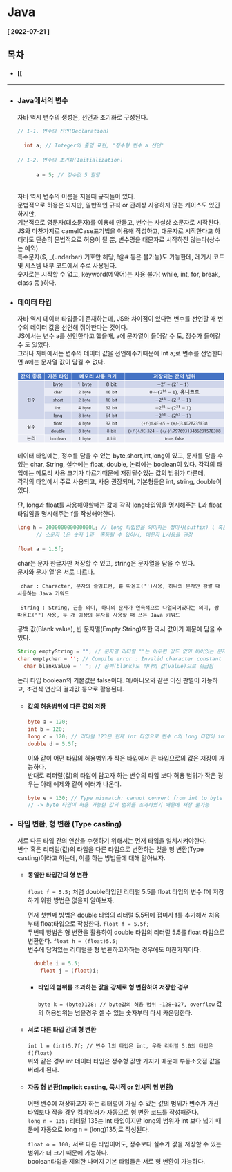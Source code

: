 # Java 
  
  #### [ 2022-07-21 ]  
    
## 목차  
  * #### [[  
    
      
-----------------------------------------------------------------------------------------------------------------------------------------------------  
  
* ### Java에서의 변수  

  자바 역시 변수의 생성은, 선언과 초기화로 구성된다.  
    
  ```java
  // 1-1. 변수의 선언(Declaration)
		
    int a; // Integer의 줄임 표현, "정수형 변수 a 선언"
    
  // 1-2. 변수의 초기화(Initialization)
    
		a = 5; // 정수값 5 할당
    
  ```  
    
  자바 역시 변수의 이름을 지을때 규칙들이 있다.  
  문법적으로 허용은 되지만, 일반적인 규칙 or 관례상 사용하지 않는 케이스도 있긴 하지만,  
  기본적으로 영문자(대소문자)를 이용해 만들고, 변수는 사실상 소문자로 시작된다.  
  JS와 마찬가지로 camelCase표기법을 이용해 작성하고, 대문자로 시작한다고 하더라도 단순히 문법적으로 허용이 될 뿐, 변수명을 대문자로 시작하진 않는다(상수는 예외)  
  특수문자($, _(underbar) 기호만 해당, !@# 등은 불가능)도 가능한데, 레거시 코드 및 시스템 내부 코드에서 주로 사용된다.  
  숫자로는 시작할 수 없고, keyword(예약어)는 사용 불가( while, int, for, break, class 등 )하다.  
    
  
* ### 데이터 타입  

  자바 역시 데이터 타입들이 존재하는데, JS와 차이점이 있다면 변수를 선언할 때 변수의 데이터 값을 선언해 줘야한다는 것이다.  
  JS에서는 변수 a를 선언한다고 했을때, a에 문자열이 들어갈 수 도, 정수가 들어갈 수 도 있었다.  
  그러나 자바에서는 변수의 데이터 값을 선언해주기때문에 Int a;로 변수를 선언한다면 a에는 문자열 값이 담길 수 없다.  
    
  ![image url](https://github.com/12OneTwo12/TIL/blob/main/Java/991A15355B6140F125.png?raw=true)  
    
  데이터 타입에는, 정수를 담을 수 있는 byte,short,int,long이 있고, 문자를 담을 수 있는 char, String, 실수에는 float, double, 논리에는 boolean이 있다.
  각각의 타입에는 메모리 사용 크기가 다르기때문에 저장될수있는 값의 범위가 다른데,  
  각각의 타입에서 주로 사용되고, 사용 권장되며, 기본형들은 int, string, double이 있다.  
    
  단, long과 float를 사용해야할때는 값에 각각 long타입임을 명시해주는 L과 float 타입임을 명시해주는 f를 작성해야한다.  
  ```java
  long h = 200000000000000L; // long 타입임을 의미하는 접미사(suffix) l 혹은 L을 작성해야함
		// 소문자 l은 숫자 1과  혼동될 수 있어서, 대문자 L사용을 권장
  
  float a = 1.5f;
  ```
    
  char는 문자 한글자만 저장할 수 있고, string은 문자열을 담을 수 있다.  
  문자와 문자'열'은 서로 다르다.
  
       char : Character, 문자의 줄임표현, 홑 따옴표('')사용, 하나의 문자만 감쌀 때 사용하는 Java 키워드  
             
       String : String, 끈을 의미, 하나의 문자가 연속적으로 나열되어있다는 의미, 쌍 따옴표("") 사용, 두 개 이상의 문자를 사용할 때 쓰는 Java 키워드  
             
  공백 값(Blank value), 빈 문자열(Empty String)또한 역시 값이기 때문에 담을 수 있다.  
  ```java
  String emptyString = ""; // 문자열 리터럴 ""는 아무런 값도 없이 비어있는 문자열을 작성할 수 있음
  char emptychar = ''; // Compile error : Invalid character constant \ Empty character literal(IntelliJ), 문자 리터럴은 불가
	char blankValue = ' '; // 공백(blank)도 하나의 값(value)으로 취급됨
  ```  
    
  논리 타입 boolean의 기본값은 false이다. 예/아니오와 같은 이진 판별이 가능하고, 조건식 연산의 결과값 등으로 활용된다.  
  
    
  * #### 값의 허용범위에 따른 값의 저장  

    ```java
    byte a = 120;
    int b = 120;
    long c = 120; // 리터럴 123은 현재 int 타입으로 변수 c의 long 타입이 int 타입보다 값의 허용 범위가 넓기 때문에 저장 가능
    double d = 5.5f;
    ```  

    이와 같이 어떤 타입의 허용범위가 작은 타입에서 큰 타입으로의 값은 저장이 가능하다.  
    반대로 리터럴(값)의 타입이 담고자 하는 변수의 타입 보다 허용 범위가 작은 경우는 아래 예제와 같이 에러가 나온다.  

    ```java
    byte e = 130; // Type mismatch: cannot convert from int to byte
    // -> byte 타입이 허용 가능한 값의 범위를 초과하였기 때문에 저장 불가능
    ```
  
  
* ### 타입 변환, 형 변환 (Type casting)  

  서로 다른 타입 간의 연산을 수행하기 위해서는 먼저 타입을 일치시켜야한다.  
	변수 혹은 리터럴(값)의 타입을 다른 타입으로 변환하는 것을 형 변환(Type casting)이라고 하는데, 이를 하는 방법들에 대해 알아보자.  
    
   * #### 동일한 타입간의 형 변환  

      ```float f = 5.5;``` 처럼 double타입인 리터럴 5.5를 float 타입의 변수 f에 저장하기 위한 방법은 없을지 알아보자.  
        
      먼저 첫번째 방법은 double 타입의 리터럴 5.5뒤에 접미사 f를 추가해서 처음부터 float타입으로 작성한다. ```float f = 5.5f;```  
      두번째 방법은 형 변환을 활용하여 double 타입의 리터럴 5.5를 float 타입으로 변환한다. ```float h = (float)5.5;```  
      변수에 담겨있는 리터럴을 형 변환하고자하는 경우에도 마찬가지이다.  
		    
      ```java
        double i = 5.5;
		  float j = (float)i;
      ```  
        
     * #### 타입의 범위를 초과하는 값을 강제로 형 변환하여 저장한 경우
      
          ```byte k = (byte)128; // byte값의 허용 범위 -128~127, overflow``` 값의 허용범위는 넘을경우 셀 수 있는 숫자부터 다시 카운팅한다.  
            
   * #### 서로 다른 타입 간의 형 변환  

      ```int l = (int)5.7f; // 변수 l의 타입은 int, 우측 리터럴 5.0의 타입은 f(float)```  
      위와 같은 경우 int 데이터 타입은  정수형 값만 가지기 때문에  부동소숫점 값을 버리게 된다.  
        
   * #### 자동 형 변환(Implicit casting, 묵시적 or 암시적 형 변환)  

      어떤 변수에 저장하고자 하는 리터럴이 가질 수 있는 값의 범위가 변수가 가진 타입보다 작을 경우 컴파일러가 자동으로 형 변환 코드를 작성해준다.  
      ```long n = 135;``` 리터럴 135는 int 타입이지만 long의 범위가 int 보다 넓기 때문에 자동으로 long n = (long)135;로 작성된다.  
      
      ```float o = 100;``` 서로 다른 타입이어도, 정수보다 실수가 값을 저장할 수 있는 범위가 더 크기 때문에 가능하다.  
		  boolean타입을 제외한 나머지 기본 타입들은 서로 형 변환이 가능하다.  
      
          
